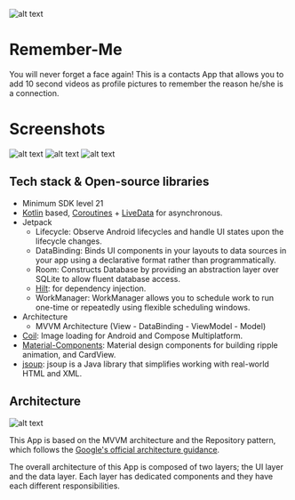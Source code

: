![alt text](https://github.com/Singularity-Coder/Remember-Me/blob/main/assets/logo192.png)
# Remember-Me
You will never forget a face again! This is a contacts App that allows you to add 10 second videos as profile pictures to remember the reason he/she is a connection.

# Screenshots
![alt text](https://github.com/Singularity-Coder/Remember-Me/blob/main/assets/ss1.png)
![alt text](https://github.com/Singularity-Coder/Remember-Me/blob/main/assets/ss2.png)
![alt text](https://github.com/Singularity-Coder/Remember-Me/blob/main/assets/ss3.png)

## Tech stack & Open-source libraries
- Minimum SDK level 21
-  [Kotlin](https://kotlinlang.org/) based, [Coroutines](https://github.com/Kotlin/kotlinx.coroutines) + [LiveData](https://developer.android.com/topic/libraries/architecture/livedatahttps://developer.android.com/topic/libraries/architecture/livedata) for asynchronous.
- Jetpack
  - Lifecycle: Observe Android lifecycles and handle UI states upon the lifecycle changes.
  - DataBinding: Binds UI components in your layouts to data sources in your app using a declarative format rather than programmatically.
  - Room: Constructs Database by providing an abstraction layer over SQLite to allow fluent database access.
  - [Hilt](https://dagger.dev/hilt/): for dependency injection.
  - WorkManager: WorkManager allows you to schedule work to run one-time or repeatedly using flexible scheduling windows.
- Architecture
  - MVVM Architecture (View - DataBinding - ViewModel - Model)
- [Coil](https://github.com/coil-kt/coil): Image loading for Android and Compose Multiplatform.
- [Material-Components](https://github.com/material-components/material-components-android): Material design components for building ripple animation, and CardView.
- [jsoup](https://mvnrepository.com/artifact/org.jsoup/jsoup): jsoup is a Java library that simplifies working with real-world HTML and XML.

## Architecture
![alt text](https://github.com/Singularity-Coder/Remember-Me/blob/main/assets/arch.png)

This App is based on the MVVM architecture and the Repository pattern, which follows the [Google's official architecture guidance](https://developer.android.com/topic/architecture).

The overall architecture of this App is composed of two layers; the UI layer and the data layer. Each layer has dedicated components and they have each different responsibilities.